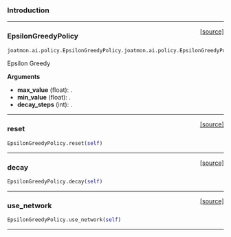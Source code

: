 ### Introduction

---

<span style="float:right;">[[source]](https://github.com/malkoch/joatmon/blob/master/joatmon/ai/policy.py#L20)</span>
### EpsilonGreedyPolicy

```python
joatmon.ai.policy.EpsilonGreedyPolicy.joatmon.ai.policy.EpsilonGreedyPolicy(max_value=1.0, min_value=0.0, decay_steps=1)
```


Epsilon Greedy

__Arguments__

- __max_value__ (float): .
- __min_value__ (float): .
- __decay_steps__ (int): .

----

<span style="float:right;">[[source]](https://github.com/malkoch/joatmon/blob/master/joatmon/ai/policy.py#L37)</span>

### reset


```python
EpsilonGreedyPolicy.reset(self)
```

----

<span style="float:right;">[[source]](https://github.com/malkoch/joatmon/blob/master/joatmon/ai/policy.py#L40)</span>

### decay


```python
EpsilonGreedyPolicy.decay(self)
```

----

<span style="float:right;">[[source]](https://github.com/malkoch/joatmon/blob/master/joatmon/ai/policy.py#L44)</span>

### use_network


```python
EpsilonGreedyPolicy.use_network(self)
```


---
